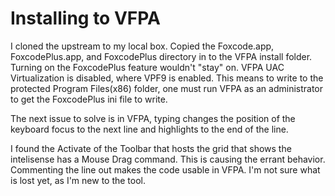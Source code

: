 # Installing to VFPA
I cloned the upstream to my local box.
Copied the Foxcode.app, FoxcodePlus.app, and FoxcodePlus directory in to the VFPA install folder.
Turning on the FoxcodePlus feature wouldn't "stay" on. 
VFPA UAC Virtualization is disabled, where VPF9 is enabled. 
This means to write to the protected Program Files(x86) folder, one must run VFPA as an administrator to get the FoxcodePlus ini file to write.

The next issue to solve is in VFPA, typing changes the position of the keyboard focus to the next line and highlights to the end of the line.

I found the Activate of the Toolbar that hosts the grid that shows the intelisense has a Mouse Drag command. This is causing the errant behavior.
Commenting the line out makes the code usable in VFPA. I'm not sure what is lost yet, as I'm new to the tool.

